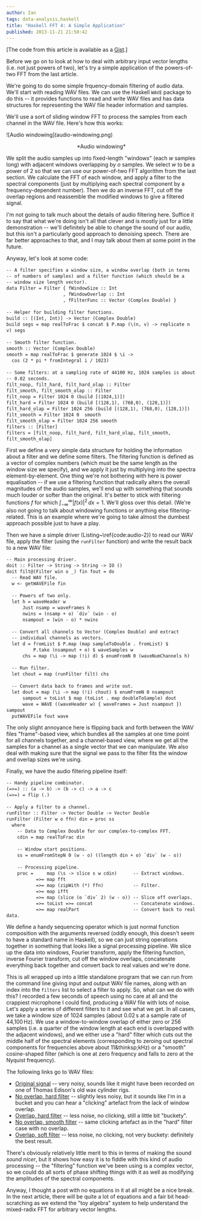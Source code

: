 ```yaml
---
author: Ian
tags: data-analysis,haskell
title: "Haskell FFT 4: A Simple Application"
published: 2013-11-21 21:50:42
---
```


[The code from this article is available as a [Gist](https://gist.github.com/ian-ross/7543323).]

Before we go on to look at how to deal with arbitrary input vector
lengths (i.e. not just powers of two), let's try a simple application
of the powers-of-two FFT from the last article.

We're going to do some simple frquency-domain filtering of audio data.
We'll start with reading WAV files.  We can use the Haskell `WAVE`
package to do this -- it provides functions to read and write WAV
files and has data structures for representing the WAV file header
information and samples.

We'll use a sort of sliding window FFT to process the samples from
each channel in the WAV file.  Here's how this works:

<div class="centered-image-noscale">
![Audio windowing](audio-windowing.png)
<div style="text-align: center;">
<p>*Audio windowing*<br>
</div>
</div>

We split the audio samples up into fixed-length "windows" (each $w$
samples long) with adjacent windows overlapping by $o$ samples.  We
select $w$ to be a power of 2 so that we can use our power-of-two FFT
algorithm from the last section.  We calculate the FFT of each window,
and apply a filter to the spectral components (just by multiplying
each spectral component by a frequency-dependent number).  Then we do
an inverse FFT, cut off the overlap regions and reassemble the
modified windows to give a filtered signal.

I'm not going to talk much about the details of audio filtering here.
Suffice it to say that what we're doing isn't all that clever and is
mostly just for a little demonstration -- we'll definitely be able to
change the sound of our audio, but this isn't a particularly good
approach to denoising speech.  There are far better approaches to
that, and I may talk about them at some point in the future.

<!--MORE-->

Anyway, let's look at some code:

~~~~ {.haskell}
-- A filter specifies a window size, a window overlap (both in terms
-- of numbers of samples) and a filter function (which should be a
-- window size length vector).
data Filter = Filter { fWindowSize :: Int
                     , fWindowOverlap :: Int
                     , fFilterFunc :: Vector (Complex Double) }

-- Helper for building filter functions.
build :: [(Int, Int)] -> Vector (Complex Double)
build segs = map realToFrac $ concat $ P.map (\(n, v) -> replicate n v) segs

-- Smooth filter function.
smooth :: Vector (Complex Double)
smooth = map realToFrac $ generate 1024 $ \i ->
  cos (2 * pi * fromIntegral i / 1023)

-- Some filters: at a sampling rate of 44100 Hz, 1024 samples is about
-- 0.02 seconds.
filt_noop, filt_hard, filt_hard_olap :: Filter
filt_smooth, filt_smooth_olap :: Filter
filt_noop = Filter 1024 0 (build [(1024,1)])
filt_hard = Filter 1024 0 (build [(128,1), (768,0), (128,1)])
filt_hard_olap = Filter 1024 256 (build [(128,1), (768,0), (128,1)])
filt_smooth = Filter 1024 0  smooth
filt_smooth_olap = Filter 1024 256 smooth
filters :: [Filter]
filters = [filt_noop, filt_hard, filt_hard_olap, filt_smooth, filt_smooth_olap]
~~~~

First we define a very simple data structure for holding the
information about a filter and we define some filters.  The filtering
function is defined as a vector of complex numbers (which must be the
same length as the window size we specify), and we apply it just by
multiplying into the spectra element-by-element.  One thing we're not
bothering with here is power equalisation -- if we use a filtering
function that radically alters the overall magnitudes of the audio
samples, we'll end up with something that sounds much louder or softer
than the original.  It's better to stick with filtering functions $f$
for which $\int_{-\infty}^\infty |f(x)|^2 \, dx = 1$.  We'll gloss
over this detail.  (We're also not going to talk about windowing
functions or anything else filtering-related.  This is an example
where we're going to take almost the dumbest approach possible just to
have a play.

Then we have a simple driver (Listing~\ref{code:audio-2}) to read our
WAV file, apply the filter (using the `runFilter` function) and write
the result back to a new WAV file:

~~~~ {.haskell}
-- Main processing driver.
doit :: Filter -> String -> String -> IO ()
doit filt@(Filter win o _) fin fout = do
  -- Read WAV file.
  w <- getWAVEFile fin

  -- Powers of two only.
  let h = waveHeader w
      Just nsamp = waveFrames h
      nwins = (nsamp + o) `div` (win - o)
      nsampout = (win - o) * nwins

  -- Convert all channels to Vector (Complex Double) and extract
  -- individual channels as vectors.
  let d = fromList $ P.map (map sampleToDouble . fromList) $
          P.take (nsampout + o) $ waveSamples w
      chs = map (\i -> map (!i) d) $ enumFromN 0 (waveNumChannels h)

  -- Run filter.
  let chout = map (runFilter filt) chs

  -- Convert data back to frames and write out.
  let dout = map (\i -> map (!i) chout) $ enumFromN 0 nsampout
      sampout = toList $ map (toList . map doubleToSample) dout
      wave = WAVE ((waveHeader w) { waveFrames = Just nsampout }) sampout
  putWAVEFile fout wave
~~~~

The only slight annoyance here is flipping back and forth between the
WAV files "frame"-based view, which bundles all the samples at one
time point for all channels together, and a channel-based view, where
we get all the samples for a channel as a single vector that we can
manipulate.  We also deal with making sure that the signal we pass to
the filter fits the window and overlap sizes we're using.

Finally, we have the audio filtering pipeline itself:

~~~~ {.haskell}
-- Handy pipeline combinator.
(=>=) :: (a -> b) -> (b -> c) -> a -> c
(=>=) = flip (.)

-- Apply a filter to a channel.
runFilter :: Filter -> Vector Double -> Vector Double
runFilter (Filter w o ffn) din = proc ss
  where
    -- Data to Complex Double for our complex-to-complex FFT.
    cdin = map realToFrac din

    -- Window start positions.
    ss = enumFromStepN 0 (w - o) ((length din + o) `div` (w - o))

    -- Processing pipeline.
    proc =     map (\s -> slice s w cdin)      -- Extract windows.
           =>= map fft
           =>= map (zipWith (*) ffn)           -- Filter.
           =>= map ifft
           =>= map (slice (o `div` 2) (w - o)) -- Slice off overlaps.
           =>= toList =>= concat               -- Concatenate windows.
           =>= map realPart                    -- Convert back to real data.
~~~~

We define a handy sequencing operator which is just normal function
composition with the arguments reversed (oddly enough, this doesn't
seem to have a standard name in Haskell), so we can just string
operations together in something that looks like a signal processing
pipeline.  We slice up the data into windows, Fourier transform, apply
the filtering function, inverse Fourier transform, cut off the window
overlaps, concatenate everything back together and convert back to
real values and we're done.

This is all wrapped up into a little standalone program that we can
run from the command line giving input and output WAV file names,
along with an index into the `filters` list to select a filter to
apply.  So, what can we do with this?  I recorded a few seconds of
speech using no care at all and the crappiest microphone I could find,
producing a WAV file with lots of noise.  Let's apply a series of
different filters to it and see what we get.  In all cases, we take a
window size of 1024 samples (about 0.02&thinsp;s at a sample rate of
44,100&thinsp;Hz).  We use a window-to-window overlap of either zero
or 256 samples (i.e. a quarter of the window length at each end is
overlapped with the adjacent windows), and we either use a "hard"
filter which cuts out the middle half of the spectral elements
(corresponding to zeroing out spectral components for frequencies
above about 11&thinksp;kHz) or a "smooth" cosine-shaped filter (which
is one at zero frequency and falls to zero at the Nyquist frequency).

The following links go to WAV files:

 * [Original signal](original.wav) -- very noisy, sounds like it might
   have been recorded on one of Thomas Edison's old wax cylinder rigs.
 * [No overlap, hard filter](filtered-1.wav) -- slightly less noisy,
   but it sounds like I'm in a bucket and you can hear a "clicking"
   artefact from the lack of window overlap.
 * [Overlap, hard filter](filtered-2.wav) -- less noise, no clicking,
   still a little bit "buckety".
 * [No overlap, smooth filter](filtered-3.wav) -- same clicking
   artefact as in the "hard" filter case with no overlap.
 * [Overlap, soft filter](filtered-4.wav) -- less noise, no clicking,
   not very buckety: definitely the best result.

There's obviously relatively little merit to this in terms of making
the sound *sound nicer*, but it shows how easy it is to fiddle with
this kind of audio processing -- the "filtering" function we've been
using is a complex vector, so we could do all sorts of phase shifting
things with it as well as modifying the amplitudes of the spectral
components.

Anyway, I thought a post with no equations in it at all might be a
nice break.  In the next article, there will be quite a lot of
equations and a fair bit head-scratching as we extend the "toy
algebra" system to help understand the mixed-radix FFT for arbitrary
vector lengths.
